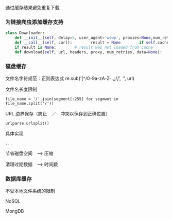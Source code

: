通过缓存结果避免重复下载

### 为链接爬虫添加缓存支持

```python
class Downloader:
    def __init__(self, delay=5, user_agent='wswp', proxies=None,num_retries=1, cache=None):        self.throttle = Throttle(delay)        self.user_agent = user_agent        self.proxies = proxies        self.num_retries = num_retries        self.cache = cache
    def __call__(self, curl):        result = None        if self.cache:            try:                result = self.cache[url]            except KeyError:                # url is not available in cache                pass        else:            if self.num_retries > 0 and \            500 <= result['code'] < 600:                result = None
    if result is None:        # result was not loaded from cache        # so still need to download        self.throttle.wait(url)        proxy = random.choice(self.proxies) if self.proxies else None        headers = {'User.-agent': self.user_agent}        result = self.download(url, headers, proxy, self.num_retries)        if self.cache:            # save result to cache            self.cache[url] = result        return result['html']
    def download(self, url, headers, proxy, num_retries, data=None):        ....        return {'html': html, 'code': code}
```


### 磁盘缓存

文件名字符规范：正则表达式
    re.sub('[^/0-9a-zA-Z\-.,;/_]', '_', url)

文件名长度限制

    file_name = '/'.join(segment[:255] for segmwnt in file_name.split('/'))

URL 边界保存（防止　／　冲突以保存到正确位置）

    urlparse.urlsplit()

具体实现

    ...

节省磁盘空间　--> 压缩

清理过期数据　--> 时间戳

### 数据库缓存

不受本地文件系统的限制

NoSQL

MongDB
